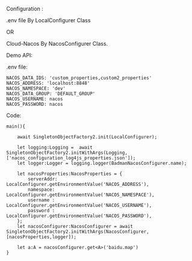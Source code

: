 

Configuration :

.env file By LocalConfigurer Class

OR

Cloud-Nacos  By NacosConfigurer Class.





Demo API:

.env file:

    NACOS_DATA_IDS: 'custom_properties,custom2_properties'
    NACOS_ADDRESS: 'localhost:8848'
    NACOS_NAMESPACE: 'dev'
    NACOS_DATA_GROUP: 'DEFAULT_GROUP'
    NACOS_USERNAME: nacos
    NACOS_PASSWORD: nacos



Code:

    main(){

        await SingletonObjectFactory2.init(LocalConfigurer);

        let logging:Logging =  await SingletonObjectFactory2.initWithArgs(Logging,['nacos_configuration_log4js_properties.json']);
        let logger:Logger = logging.logger(BadmanNacosConfigurer.name);

        let nacosProperties:NacosProperties = {
            serverAddr: LocalConfigurer.getEnvironmentValue('NACOS_ADDRESS'),
            namespace: LocalConfigurer.getEnvironmentValue('NACOS_NAMESPACE'),
            username : LocalConfigurer.getEnvironmentValue('NACOS_USERNAME'),
            password : LocalConfigurer.getEnvironmentValue('NACOS_PASSWORD'),
        };
        let nacosConfigurer:NacosConfigurer = await SingletonObjectFactory2.initWithArgs(NacosConfigurer,[nacosProperties,logger]);

        let a:A = nacosConfigurer.get<A>('baidu.map')
    }